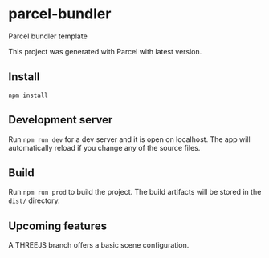 # parcel-bundler
Parcel bundler template 

This project was generated with Parcel with latest version.

## Install

`npm install`

## Development server

Run `npm run dev` for a dev server and it is open on localhost.  The app will automatically reload if you change any of the source files.

## Build

Run `npm run prod` to build the project. The build artifacts will be stored in the `dist/` directory. 

## Upcoming features 

A THREEJS branch offers a basic scene configuration. 
